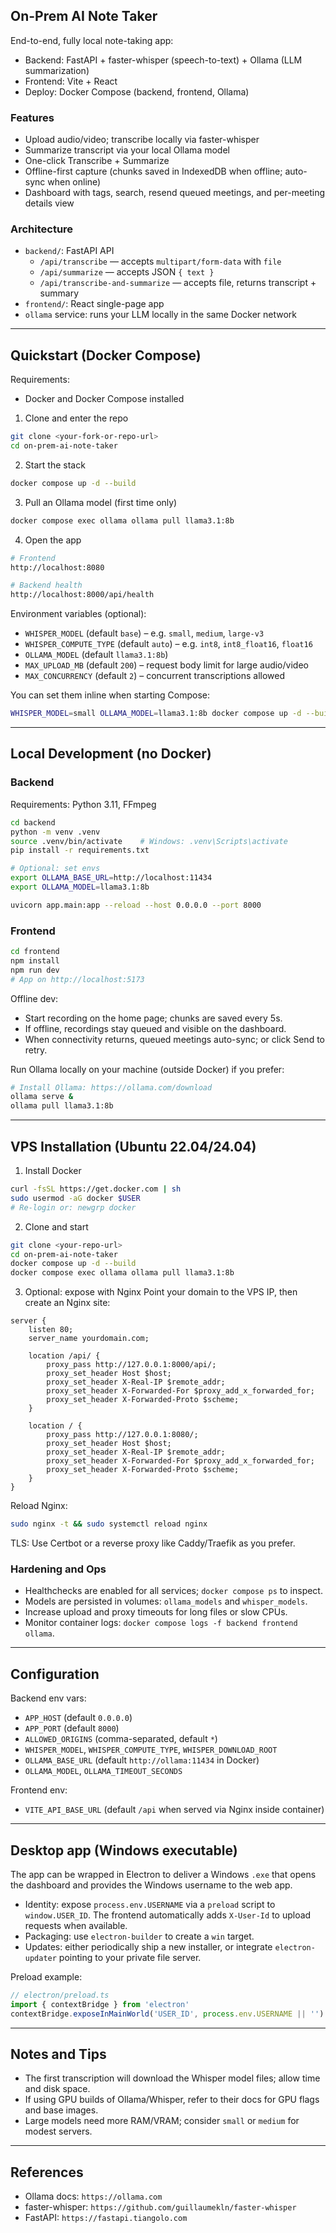## On-Prem AI Note Taker

End-to-end, fully local note-taking app:
- Backend: FastAPI + faster-whisper (speech-to-text) + Ollama (LLM summarization)
- Frontend: Vite + React
- Deploy: Docker Compose (backend, frontend, Ollama)

### Features
- Upload audio/video; transcribe locally via faster-whisper
- Summarize transcript via your local Ollama model
- One-click Transcribe + Summarize
- Offline-first capture (chunks saved in IndexedDB when offline; auto-sync when online)
- Dashboard with tags, search, resend queued meetings, and per-meeting details view

### Architecture
- `backend/`: FastAPI API
  - `/api/transcribe` — accepts `multipart/form-data` with `file`
  - `/api/summarize` — accepts JSON `{ text }`
  - `/api/transcribe-and-summarize` — accepts file, returns transcript + summary
- `frontend/`: React single-page app
- `ollama` service: runs your LLM locally in the same Docker network

---

## Quickstart (Docker Compose)

Requirements:
- Docker and Docker Compose installed

1) Clone and enter the repo
```bash
git clone <your-fork-or-repo-url>
cd on-prem-ai-note-taker
```

2) Start the stack
```bash
docker compose up -d --build
```

3) Pull an Ollama model (first time only)
```bash
docker compose exec ollama ollama pull llama3.1:8b
```

4) Open the app
```bash
# Frontend
http://localhost:8080

# Backend health
http://localhost:8000/api/health
```

Environment variables (optional):
- `WHISPER_MODEL` (default `base`) – e.g. `small`, `medium`, `large-v3`
- `WHISPER_COMPUTE_TYPE` (default `auto`) – e.g. `int8`, `int8_float16`, `float16`
- `OLLAMA_MODEL` (default `llama3.1:8b`)
- `MAX_UPLOAD_MB` (default `200`) – request body limit for large audio/video
- `MAX_CONCURRENCY` (default `2`) – concurrent transcriptions allowed

You can set them inline when starting Compose:
```bash
WHISPER_MODEL=small OLLAMA_MODEL=llama3.1:8b docker compose up -d --build
```

---

## Local Development (no Docker)

### Backend
Requirements: Python 3.11, FFmpeg
```bash
cd backend
python -m venv .venv
source .venv/bin/activate    # Windows: .venv\Scripts\activate
pip install -r requirements.txt

# Optional: set envs
export OLLAMA_BASE_URL=http://localhost:11434
export OLLAMA_MODEL=llama3.1:8b

uvicorn app.main:app --reload --host 0.0.0.0 --port 8000
```

### Frontend
```bash
cd frontend
npm install
npm run dev
# App on http://localhost:5173
```

Offline dev:
- Start recording on the home page; chunks are saved every 5s.
- If offline, recordings stay queued and visible on the dashboard.
- When connectivity returns, queued meetings auto-sync; or click Send to retry.

Run Ollama locally on your machine (outside Docker) if you prefer:
```bash
# Install Ollama: https://ollama.com/download
ollama serve &
ollama pull llama3.1:8b
```

---

## VPS Installation (Ubuntu 22.04/24.04)

1) Install Docker
```bash
curl -fsSL https://get.docker.com | sh
sudo usermod -aG docker $USER
# Re-login or: newgrp docker
```

2) Clone and start
```bash
git clone <your-repo-url>
cd on-prem-ai-note-taker
docker compose up -d --build
docker compose exec ollama ollama pull llama3.1:8b
```

3) Optional: expose with Nginx
Point your domain to the VPS IP, then create an Nginx site:
```nginx
server {
    listen 80;
    server_name yourdomain.com;

    location /api/ {
        proxy_pass http://127.0.0.1:8000/api/;
        proxy_set_header Host $host;
        proxy_set_header X-Real-IP $remote_addr;
        proxy_set_header X-Forwarded-For $proxy_add_x_forwarded_for;
        proxy_set_header X-Forwarded-Proto $scheme;
    }

    location / {
        proxy_pass http://127.0.0.1:8080/;
        proxy_set_header Host $host;
        proxy_set_header X-Real-IP $remote_addr;
        proxy_set_header X-Forwarded-For $proxy_add_x_forwarded_for;
        proxy_set_header X-Forwarded-Proto $scheme;
    }
}
```

Reload Nginx:
```bash
sudo nginx -t && sudo systemctl reload nginx
```

TLS: Use Certbot or a reverse proxy like Caddy/Traefik as you prefer.

### Hardening and Ops
- Healthchecks are enabled for all services; `docker compose ps` to inspect.
- Models are persisted in volumes: `ollama_models` and `whisper_models`.
- Increase upload and proxy timeouts for long files or slow CPUs.
- Monitor container logs: `docker compose logs -f backend frontend ollama`.

---

## Configuration

Backend env vars:
- `APP_HOST` (default `0.0.0.0`)
- `APP_PORT` (default `8000`)
- `ALLOWED_ORIGINS` (comma-separated, default `*`)
- `WHISPER_MODEL`, `WHISPER_COMPUTE_TYPE`, `WHISPER_DOWNLOAD_ROOT`
- `OLLAMA_BASE_URL` (default `http://ollama:11434` in Docker)
- `OLLAMA_MODEL`, `OLLAMA_TIMEOUT_SECONDS`

Frontend env:
- `VITE_API_BASE_URL` (default `/api` when served via Nginx inside container)

---

## Desktop app (Windows executable)

The app can be wrapped in Electron to deliver a Windows `.exe` that opens the dashboard and provides the Windows username to the web app.

- Identity: expose `process.env.USERNAME` via a `preload` script to `window.USER_ID`. The frontend automatically adds `X-User-Id` to upload requests when available.
- Packaging: use `electron-builder` to create a `win` target.
- Updates: either periodically ship a new installer, or integrate `electron-updater` pointing to your private file server.

Preload example:
```ts
// electron/preload.ts
import { contextBridge } from 'electron'
contextBridge.exposeInMainWorld('USER_ID', process.env.USERNAME || '')
```

---

## Notes and Tips
- The first transcription will download the Whisper model files; allow time and disk space.
- If using GPU builds of Ollama/Whisper, refer to their docs for GPU flags and base images.
- Large models need more RAM/VRAM; consider `small` or `medium` for modest servers.

---

## References
- Ollama docs: `https://ollama.com`
- faster-whisper: `https://github.com/guillaumekln/faster-whisper`
- FastAPI: `https://fastapi.tiangolo.com`


